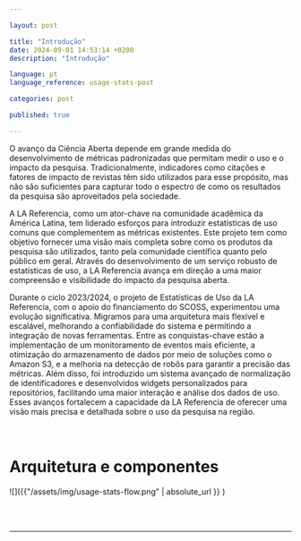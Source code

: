 ```yaml
---

layout: post

title: "Introdução"  
date: 2024-09-01 14:53:14 +0200  
description: "Introdução"

language: pt  
language_reference: usage-stats-post

categories: post

published: true

---
```


O avanço da Ciência Aberta depende em grande medida do desenvolvimento de métricas padronizadas que permitam medir o uso e o impacto da pesquisa. Tradicionalmente, indicadores como citações e fatores de impacto de revistas têm sido utilizados para esse propósito, mas não são suficientes para capturar todo o espectro de como os resultados da pesquisa são aproveitados pela sociedade.

A LA Referencia, como um ator-chave na comunidade acadêmica da América Latina, tem liderado esforços para introduzir estatísticas de uso comuns que complementem as métricas existentes. Este projeto tem como objetivo fornecer uma visão mais completa sobre como os produtos da pesquisa são utilizados, tanto pela comunidade científica quanto pelo público em geral. Através do desenvolvimento de um serviço robusto de estatísticas de uso, a LA Referencia avança em direção a uma maior compreensão e visibilidade do impacto da pesquisa aberta.

Durante o ciclo 2023/2024, o projeto de Estatísticas de Uso da LA Referencia, com o apoio do financiamento do SCOSS, experimentou uma evolução significativa. Migramos para uma arquitetura mais flexível e escalável, melhorando a confiabilidade do sistema e permitindo a integração de novas ferramentas. Entre as conquistas-chave estão a implementação de um monitoramento de eventos mais eficiente, a otimização do armazenamento de dados por meio de soluções como o Amazon S3, e a melhoria na detecção de robôs para garantir a precisão das métricas. Além disso, foi introduzido um sistema avançado de normalização de identificadores e desenvolvidos widgets personalizados para repositórios, facilitando uma maior interação e análise dos dados de uso. Esses avanços fortalecem a capacidade da LA Referencia de oferecer uma visão mais precisa e detalhada sobre o uso da pesquisa na região.
<br>
<br>
<br>

# **Arquitetura e componentes**

![]({{"/assets/img/usage-stats-flow.png" | absolute_url }} )

<br>
<br>

---





